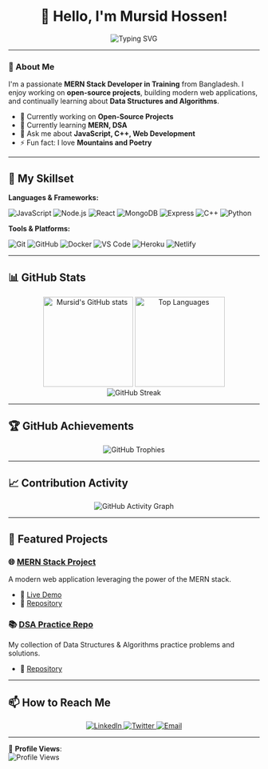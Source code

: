 <h1 align="center">👋 Hello, I'm Mursid Hossen!</h1>

<p align="center">
  <img src="https://readme-typing-svg.herokuapp.com?font=JetBrains+Mono&color=%23FF5733&lines=MERN+Stack+Developer;Open+Source+Contributor;Web+Development+Enthusiast;Learning+Data+Structures+%26+Algorithms" alt="Typing SVG" />
</p>

---

### 🌟 About Me

I'm a passionate **MERN Stack Developer in Training** from Bangladesh. I enjoy working on **open-source projects**, building modern web applications, and continually learning about **Data Structures and Algorithms**.

- 🔭 Currently working on **Open-Source Projects**
- 🌱 Currently learning **MERN, DSA**
- 💬 Ask me about **JavaScript, C++, Web Development**
- ⚡ Fun fact: I love **Mountains and Poetry**

---

## 🚀 My Skillset

**Languages & Frameworks:**

![JavaScript](https://img.shields.io/badge/JavaScript-%23323330?style=flat&logo=javascript&logoColor=%23F7DF1E)
![Node.js](https://img.shields.io/badge/Node.js-339933?style=flat&logo=nodedotjs&logoColor=white)
![React](https://img.shields.io/badge/React-20232A?style=flat&logo=react&logoColor=61DAFB)
![MongoDB](https://img.shields.io/badge/MongoDB-4EA94B?style=flat&logo=mongodb&logoColor=white)
![Express](https://img.shields.io/badge/Express.js-404D59?style=flat)
![C++](https://img.shields.io/badge/C++-blue?style=flat&logo=c%2B%2B&logoColor=white)
![Python](https://img.shields.io/badge/Python-FFD43B?style=flat&logo=python&logoColor=blue)

**Tools & Platforms:**

![Git](https://img.shields.io/badge/Git-%23F05033.svg?style=flat&logo=git&logoColor=white)
![GitHub](https://img.shields.io/badge/GitHub-%23121011.svg?style=flat&logo=github&logoColor=white)
![Docker](https://img.shields.io/badge/Docker-%230db7ed.svg?style=flat&logo=docker&logoColor=white)
![VS Code](https://img.shields.io/badge/Visual_Studio_Code-0078d7?style=flat&logo=visual-studio-code&logoColor=white)
![Heroku](https://img.shields.io/badge/Heroku-%23430098.svg?style=flat&logo=heroku&logoColor=white)
![Netlify](https://img.shields.io/badge/Netlify-%2300C7B7.svg?style=flat&logo=netlify&logoColor=white)

---

## 📊 GitHub Stats

<div align="center">
  <img height="180em" src="https://github-readme-stats.vercel.app/api?username=mursidx&show_icons=true&theme=radical&count_private=true&hide_border=true" alt="Mursid's GitHub stats"/>
  <img height="180em" src="https://github-readme-stats.vercel.app/api/top-langs/?username=mursidx&layout=compact&theme=radical&hide_border=true" alt="Top Languages"/>
</div>

<div align="center">
  <img src="https://github-readme-streak-stats.herokuapp.com?user=mursidx&theme=radical&hide_border=true" alt="GitHub Streak"/>
</div>

---

## 🏆 GitHub Achievements

<p align="center">
  <img src="https://github-profile-trophy.vercel.app/?username=mursidx&theme=radical&no-frame=true&row=1&column=7" alt="GitHub Trophies"/>
</p>

---

## 📈 Contribution Activity

<p align="center">
  <img src="https://github-readme-activity-graph.vercel.app/graph?username=mursidx&theme=radical&hide_border=true" alt="GitHub Activity Graph"/>
</p>

---

## 🚀 Featured Projects

### 🌐 [MERN Stack Project](https://github.com/mursidx/project-1)
A modern web application leveraging the power of the MERN stack.

- 🔗 [Live Demo](https://your-live-demo.com)
- 📖 [Repository](https://github.com/mursidx/project-1)

### 📚 [DSA Practice Repo](https://github.com/mursidx/project-2)
My collection of Data Structures & Algorithms practice problems and solutions.

- 📖 [Repository](https://github.com/mursidx/project-2)

---

## 📫 How to Reach Me

<p align="center">
  <a href="https://www.linkedin.com/in/mursidx">
    <img src="https://img.shields.io/badge/LinkedIn-%230077B5.svg?style=for-the-badge&logo=linkedin&logoColor=white" alt="LinkedIn" />
  </a>
  <a href="https://twitter.com/your-twitter">
    <img src="https://img.shields.io/badge/Twitter-%231DA1F2.svg?style=for-the-badge&logo=twitter&logoColor=white" alt="Twitter" />
  </a>
  <a href="mailto:your-email@gmail.com">
    <img src="https://img.shields.io/badge/Gmail-%23D14836.svg?style=for-the-badge&logo=gmail&logoColor=white" alt="Email" />
  </a>
</p>

---

👀 **Profile Views**:  
![Profile Views](https://komarev.com/ghpvc/?username=mursidx&color=blue)
